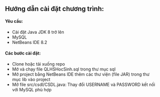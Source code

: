 ## Hướng dẫn cài đặt chương trình:
#### Yêu cầu: 
- Cài đặt Java JDK 8 trở lên
- MySQL
- NetBeans IDE 8.2

#### Các bước cài đặt:
- Clone hoặc tải xuống repo
- Mở và chạy file QLHSHocSinh.sql trong thư mục sql
- Mở project bằng NetBeans IDE thêm các thư viện (file JAR) trong thư mục lib vào project
- Mở file src/csdl/CSDL.java: Thay đổi USERNAME và PASSWORD kết nối với MySQL phù hợp